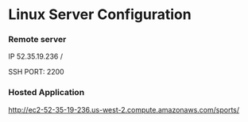 # Linux Server Configuration

### Remote server

IP 52.35.19.236 / 

SSH PORT: 2200

### Hosted Application

http://ec2-52-35-19-236.us-west-2.compute.amazonaws.com/sports/



